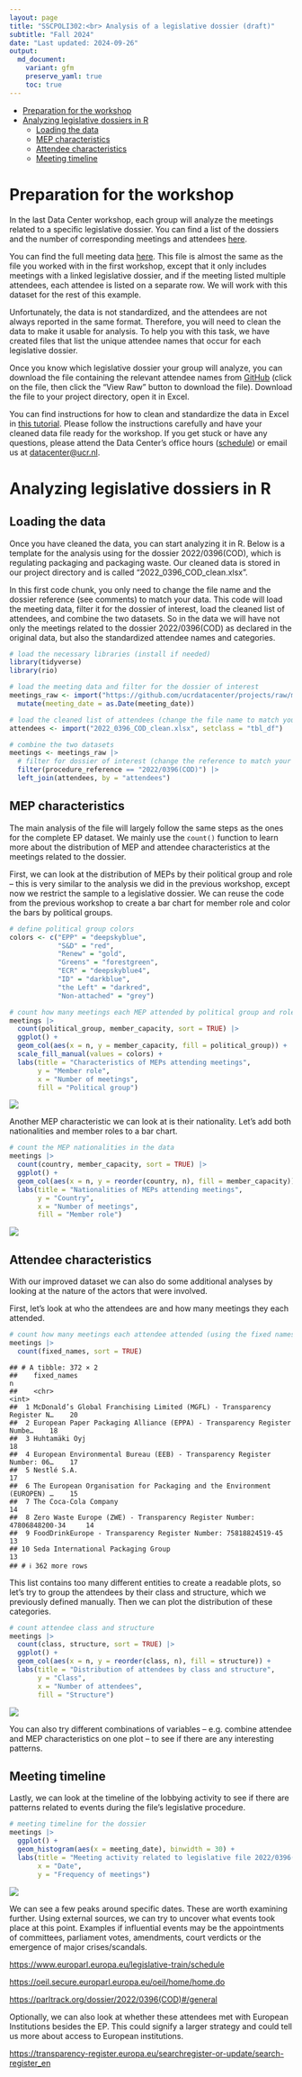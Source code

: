 ```yaml
---
layout: page
title: "SSCPOLI302:<br> Analysis of a legislative dossier (draft)"
subtitle: "Fall 2024"
date: "Last updated: 2024-09-26"
output:
  md_document:
    variant: gfm
    preserve_yaml: true
    toc: true
---
```


- [Preparation for the workshop](#preparation-for-the-workshop)
- [Analyzing legislative dossiers in
  R](#analyzing-legislative-dossiers-in-r)
  - [Loading the data](#loading-the-data)
  - [MEP characteristics](#mep-characteristics)
  - [Attendee characteristics](#attendee-characteristics)
  - [Meeting timeline](#meeting-timeline)

# Preparation for the workshop

In the last Data Center workshop, each group will analyze the meetings
related to a specific legislative dossier. You can find a list of the
dossiers and the number of corresponding meetings and attendees
[here](https://github.com/ucrdatacenter/projects/blob/main/SSCPOLI302/2024h2/List%20of%20legislative%20files.pdf).

You can find the full meeting data
[here](https://github.com/ucrdatacenter/projects/blob/main/SSCPOLI302/2024h2/meetings_per_attendee.xlsx).
This file is almost the same as the file you worked with in the first
workshop, except that it only includes meetings with a linked
legislative dossier, and if the meeting listed multiple attendees, each
attendee is listed on a separate row. We will work with this dataset for
the rest of this example.

Unfortunately, the data is not standardized, and the attendees are not
always reported in the same format. Therefore, you will need to clean
the data to make it usable for analysis. To help you with this task, we
have created files that list the unique attendee names that occur for
each legislative dossier.

Once you know which legislative dossier your group will analyze, you can
download the file containing the relevant attendee names from
[GitHub](https://github.com/ucrdatacenter/projects/tree/main/SSCPOLI302/2024h2/attendees)
(click on the file, then click the “View Raw” button to download the
file). Download the file to your project directory, open it in Excel.

You can find instructions for how to clean and standardize the data in
Excel in [this
tutorial](https://github.com/ucrdatacenter/projects/blob/main/SSCPOLI302/2024h2/Data%20cleaning%20instructions.pdf).
Please follow the instructions carefully and have your cleaned data file
ready for the workshop. If you get stuck or have any questions, please
attend the Data Center’s office hours ([schedule](../../../contact)) or
email us at <datacenter@ucr.nl>.

# Analyzing legislative dossiers in R

## Loading the data

Once you have cleaned the data, you can start analyzing it in R. Below
is a template for the analysis using for the dossier 2022/0396(COD),
which is regulating packaging and packaging waste. Our cleaned data is
stored in our project directory and is called
“2022_0396_COD_clean.xlsx”.

In this first code chunk, you only need to change the file name and the
dossier reference (see comments) to match your data. This code will load
the meeting data, filter it for the dossier of interest, load the
cleaned list of attendees, and combine the two datasets. So in the data
we will have not only the meetings related to the dossier 2022/0396(COD)
as declared in the original data, but also the standardized attendee
names and categories.

``` r
# load the necessary libraries (install if needed)
library(tidyverse)
library(rio)

# load the meeting data and filter for the dossier of interest
meetings_raw <- import("https://github.com/ucrdatacenter/projects/raw/main/SSCPOLI302/2024h2/meetings_per_attendee.xlsx", setclass = "tbl_df") |> 
  mutate(meeting_date = as.Date(meeting_date))

# load the cleaned list of attendees (change the file name to match your data)
attendees <- import("2022_0396_COD_clean.xlsx", setclass = "tbl_df")

# combine the two datasets
meetings <- meetings_raw |> 
  # filter for dossier of interest (change the reference to match your dossier)
  filter(procedure_reference == "2022/0396(COD)") |> 
  left_join(attendees, by = "attendees")
```

## MEP characteristics

The main analysis of the file will largely follow the same steps as the
ones for the complete EP dataset. We mainly use the `count()` function
to learn more about the distribution of MEP and attendee characteristics
at the meetings related to the dossier.

First, we can look at the distribution of MEPs by their political group
and role – this is very similar to the analysis we did in the previous
workshop, except now we restrict the sample to a legislative dossier. We
can reuse the code from the previous workshop to create a bar chart for
member role and color the bars by political groups.

``` r
# define political group colors
colors <- c("EPP" = "deepskyblue", 
            "S&D" = "red",
            "Renew" = "gold", 
            "Greens" = "forestgreen",
            "ECR" = "deepskyblue4", 
            "ID" = "darkblue", 
            "the Left" = "darkred", 
            "Non-attached" = "grey")

# count how many meetings each MEP attended by political group and role
meetings |> 
  count(political_group, member_capacity, sort = TRUE) |> 
  ggplot() +
  geom_col(aes(x = n, y = member_capacity, fill = political_group)) +
  scale_fill_manual(values = colors) +
  labs(title = "Characteristics of MEPs attending meetings", 
       y = "Member role", 
       x = "Number of meetings",
       fill = "Political group")
```

![](workshop2_files/figure-gfm/unnamed-chunk-2-1.png)<!-- -->

Another MEP characteristic we can look at is their nationality. Let’s
add both nationalities and member roles to a bar chart.

``` r
# count the MEP nationalities in the data
meetings |> 
  count(country, member_capacity, sort = TRUE) |> 
  ggplot() +
  geom_col(aes(x = n, y = reorder(country, n), fill = member_capacity)) +
  labs(title = "Nationalities of MEPs attending meetings", 
       y = "Country", 
       x = "Number of meetings",
       fill = "Member role")
```

![](workshop2_files/figure-gfm/unnamed-chunk-3-1.png)<!-- -->

## Attendee characteristics

With our improved dataset we can also do some additional analyses by
looking at the nature of the actors that were involved.

First, let’s look at who the attendees are and how many meetings they
each attended.

``` r
# count how many meetings each attendee attended (using the fixed names)
meetings |> 
  count(fixed_names, sort = TRUE)
```

    ## # A tibble: 372 × 2
    ##    fixed_names                                                                 n
    ##    <chr>                                                                   <int>
    ##  1 McDonald’s Global Franchising Limited (MGFL) - Transparency Register N…    20
    ##  2 European Paper Packaging Alliance (EPPA) - Transparency Register Numbe…    18
    ##  3 Huhtamäki Oyj                                                              18
    ##  4 European Environmental Bureau (EEB) - Transparency Register Number: 06…    17
    ##  5 Nestlé S.A.                                                                17
    ##  6 The European Organisation for Packaging and the Environment (EUROPEN) …    15
    ##  7 The Coca-Cola Company                                                      14
    ##  8 Zero Waste Europe (ZWE) - Transparency Register Number: 47806848200-34     14
    ##  9 FoodDrinkEurope - Transparency Register Number: 75818824519-45             13
    ## 10 Seda International Packaging Group                                         13
    ## # ℹ 362 more rows

This list contains too many different entities to create a readable
plots, so let’s try to group the attendees by their class and structure,
which we previously defined manually. Then we can plot the distribution
of these categories.

``` r
# count attendee class and structure
meetings |> 
  count(class, structure, sort = TRUE) |> 
  ggplot() +
  geom_col(aes(x = n, y = reorder(class, n), fill = structure)) +
  labs(title = "Distribution of attendees by class and structure", 
       y = "Class", 
       x = "Number of attendees",
       fill = "Structure")
```

![](workshop2_files/figure-gfm/unnamed-chunk-5-1.png)<!-- -->

You can also try different combinations of variables – e.g. combine
attendee and MEP characteristics on one plot – to see if there are any
interesting patterns.

## Meeting timeline

Lastly, we can look at the timeline of the lobbying activity to see if
there are patterns related to events during the file’s legislative
procedure.

``` r
# meeting timeline for the dossier
meetings |>
  ggplot() +
  geom_histogram(aes(x = meeting_date), binwidth = 30) +
  labs(title = "Meeting activity related to legislative file 2022/0396(COD)", 
       x = "Date", 
       y = "Frequency of meetings")
```

![](workshop2_files/figure-gfm/unnamed-chunk-7-1.png)<!-- -->

We can see a few peaks around specific dates. These are worth examining
further. Using external sources, we can try to uncover what events took
place at this point. Examples if influential events may be the
appointments of committees, parliament votes, amendments, court verdicts
or the emergence of major crises/scandals.

<https://www.europarl.europa.eu/legislative-train/schedule>

<https://oeil.secure.europarl.europa.eu/oeil/home/home.do>

<https://parltrack.org/dossier/2022/0396(COD)#/general>

Optionally, we can also look at whether these attendees met with
European Institutions besides the EP. This could signify a larger
strategy and could tell us more about access to European institutions.

<https://transparency-register.europa.eu/searchregister-or-update/search-register_en>
